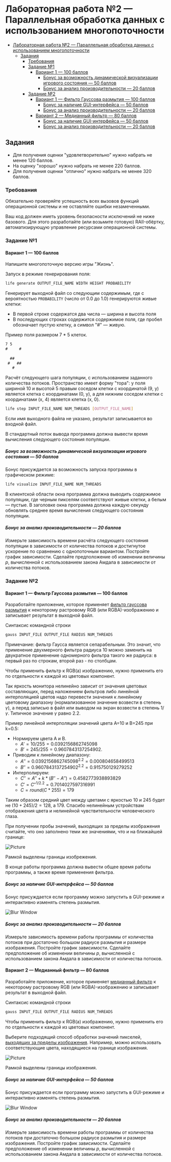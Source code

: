 # Лабораторная работа №2 — Параллельная обработка данных с использованием многопоточности

- [Лабораторная работа №2 — Параллельная обработка данных с использованием многопоточности](#лабораторная-работа-2--параллельная-обработка-данных-с-использованием-многопоточности)
  - [Задания](#задания)
    - [Требования](#требования)
    - [Задание №1](#задание-1)
      - [Вариант 1 — 100 баллов](#вариант-1--100-баллов)
        - [Бонус за возможность динамической визуализации игрового состояния — 50 баллов](#бонус-за-возможность-динамической-визуализации-игрового-состояния--50-баллов)
        - [Бонус за анализ производительности — 20 баллов](#бонус-за-анализ-производительности--20-баллов)
    - [Задание №2](#задание-2)
      - [Вариант 1 — Фильтр Гауссова размытия — 100 баллов](#вариант-1--фильтр-гауссова-размытия--100-баллов)
        - [Бонус за наличие GUI-интерфейса — 50 баллов](#бонус-за-наличие-gui-интерфейса--50-баллов)
        - [Бонус за анализ производительности — 20 баллов](#бонус-за-анализ-производительности--20-баллов-1)
      - [Вариант 2 — Медианный фильтр — 80 баллов](#вариант-2--медианный-фильтр--80-баллов)
        - [Бонус за наличие GUI-интерфейса — 50 баллов](#бонус-за-наличие-gui-интерфейса--50-баллов-1)
        - [Бонус за анализ производительности — 20 баллов](#бонус-за-анализ-производительности--20-баллов-2)

## Задания

- Для получения оценки "удовлетворительно" нужно набрать не менее 120 баллов.
- На оценку "хорошо" нужно набрать не менее 220 баллов.
- Для получения оценки "отлично" нужно набрать не менее 320 баллов.

### Требования

Обязательно проверяйте успешность всех вызовов функций операционной системы и не оставляйте ошибки незамеченными.

Ваш код должен иметь уровень безопасности исключений не ниже базового.
Для этого разработайте (или возьмите готовую) RAII-обёртку, автоматизирующую
управление ресурсами операционной системы.

### Задание №1

#### Вариант 1 — 100 баллов

Напишите многопоточную версию игры "Жизнь".

Запуск в режиме генерирования поля:

```bash
life generate OUTPUT_FILE_NAME WIDTH HEIGHT PROBABILITY
```

Генерирует выходной файл со следующим содержимым, где с вероятностью `PROBABILITY` (число от 0.0 до 1.0)
генерируются живые клетки:

- В первой строке содержатся два числа — ширина и высота поля
- В последующих строках содержится содержимое поля, где пробел обозначает пустую клетку,
  а символ "#" — живую.

Пример поля размером 7 * 5 клеток.

```txt
7 5
#     #
       
  ##
 #   ##
   #   
```

Расчёт следующего шага популяции, с использованием заданного количества потоков.
Пространство имеет форму "тора": у поля шириной 10 и высотой 5 правым соседом клетки с координатой (9, y) является
клетка с координатами (0, y), а для нижним соседом клетки с координатами (x, 4) является клетка (x, 0).

```bash
life step INPUT_FILE_NAME NUM_THREADS [OUTPUT_FILE_NAME]
```

Если имя выходного файла не указано, результат записывается во входной файл.

В стандартный поток вывода программа должна вывести время вычисления следующего состояния популяции.

##### Бонус за возможность динамической визуализации игрового состояния — 50 баллов

Бонус присуждается за возможность запуска программы в графическом режиме:

```bash
life visualize INPUT_FILE_NAME NUM_THREADS
```

В клиентской области окна программа должна выводить содержимое популяции,
где черным пикселям соответствуют живые клетки, а белым — пустые.
В заголовке окна программа должна каждую секунду обновлять среднее время вычисления следующего состояния популяции.

##### Бонус за анализ производительности — 20 баллов

Измерьте зависимость времени расчёта следующего состояния популяции в зависимости от количества потоков и
достигнутое ускорение по сравнению с однопоточным вариантом. Постройте график зависимости.
Сделайте предположение об изменении величины $p$, вычисленной с использованием закона Амдала в зависимости
от количества потоков.

### Задание №2

#### Вариант 1 — Фильтр Гауссова размытия — 100 баллов

Разработайте приложение, которое применяет [фильтр гауссова размытия](https://en.wikipedia.org/wiki/Gaussian_blur)
к некоторому растровому RGB (или RGBA)-изображению и записывает результат в выходной файл.

Синтаксис командной строки

```bash
gauss INPUT_FILE OUTPUT_FILE RADIUS NUM_THREADS
```

Примечание: фильтр Гаусса является сепарабельным.
Это значит, что применение двухмерного фильтра радиуса 10 можно заменить на
двукратное применение одномерного фильтра такого же радиуса:
в первый раз по строкам, второй раз - по столбцам.

Чтобы применить фильтр к RGB(a) изображению, нужно применить его по отдельности
к каждой из цветовых компонент.

Так яркость монитора нелинейно зависит от значения цветовых составляющих,
перед наложением фильтров либо линейной интерполяцией цветов
надо перевести значения к линейному цветовому диапазону
(нормализованное значение возвести в степень $\gamma$),
а перед записью в файл или выводом на экран возвести в степень $1/\gamma$.
Типичное значение $\gamma$ равно 2.2.

Пример линейной интерполяции значений цвета A=10 и B=245 при k=0.5:

- Нормируем цвета A и B.
  - $A'=10/255=0.0392156862745098$
  - $B'=245/255=0.9607843137254902$.
- Приводим к линейному диапазону:
  - $A''=0.0392156862745098^{2.2}=0.000804658499513$
  - $B''=0.9607843137254902^{2.2}=0.915750129279252$
- Интерполируем:
  - $C''=A''+k*(B''-A'')=0.4582773938893829$
  - $C'=C''^{1/2.2}=0.7014027597316991$
  - $C=round(C*255)=179$

Таким образом средний цвет между цветами с яркостью 10 и 245 будет не $(10+245)/2=128$, а 179.
Спасибо нелинейным устройствам отображения цвета и нелинейной чувствительности человеческого глаза.

При получении пробы значений, выходящих за пределы изображения считайте,
что оно заполнено теми же значениями, что и на ближайшей границе:

![Picture](./images/picture-borders.png)

Рамкой выделены границы изобрежения.

В конце работы программа должна вывести общее время работы программы, а также
время применения фильтра.

##### Бонус за наличие GUI-интерфейса — 50 баллов

Бонус присуждается если программу можно запустить в GUI-режиме и интерактивно
изменять степень размытия.

![Blur Window](./images/blur-window.png)

##### Бонус за анализ производительности — 20 баллов

Измерьте зависимость времени работы программы от количества потоков
при достаточно большом радиусе размытия и размере изображения.
Постройте график зависимости.
Сделайте предположение об изменении величины $p$,
вычисленной с использованием закона Амдала в зависимости от количества потоков.

#### Вариант 2 — Медианный фильтр — 80 баллов

Разработайте приложение, которое применяет [медианный фильтр](https://en.wikipedia.org/wiki/Median_filter)
к некоторому растровому RGB (или RGBA)-изображению и записывает результат в выходной файл.

Синтаксис командной строки

```bash
gauss INPUT_FILE OUTPUT_FILE RADIUS NUM_THREADS
```

Чтобы применить фильтр к RGB(a) изображению, нужно применить его по отдельности
к каждой из цветовых компонент.

Выберите подходящий способ обработки значений пикселей,
[выходящих за пределы изображения](https://en.wikipedia.org/wiki/Median_filter#Boundary_issues).
Например, можно использовать соответствующие цвета, находящиеся на границе изображения.

![Picture](./images/picture-borders.png)

Рамкой выделены границы изображения.

##### Бонус за наличие GUI-интерфейса — 50 баллов

Бонус присуждается если программу можно запустить в GUI-режиме и интерактивно
изменять степень размытия.

![Blur Window](./images/blur-window.png)

##### Бонус за анализ производительности — 20 баллов

Измерьте зависимость времени работы программы от количества потоков
при достаточно большом радиусе размытия и размере изображения.
Постройте график зависимости.
Сделайте предположение об изменении величины $p$,
вычисленной с использованием закона Амдала в зависимости от количества потоков.
